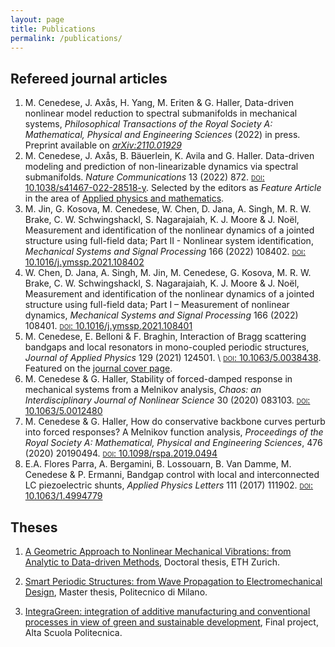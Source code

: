 ```yaml
---
layout: page
title: Publications
permalink: /publications/
---
```


## Refereed journal articles

1. M. Cenedese, J. Axås, H. Yang, M. Eriten & G. Haller, Data-driven nonlinear model reduction to spectral submanifolds in mechanical systems, *Philosophical Transactions of the Royal Society A: Mathematical, Physical and Engineering Sciences* (2022) in press. Preprint available on [*arXiv:2110.01929*](http://arxiv.org/abs/2110.01929) 
2. M. Cenedese, J. Axås, B. Bäuerlein, K. Avila and G. Haller. Data-driven modeling and prediction of non-linearizable dynamics via spectral submanifolds. *Nature Communications* 13 (2022) 872. [<span style="font-variant:small-caps;">doi</span>: 10.1038/s41467-022-28518-y](https://doi.org/10.1038/s41467-022-28518-y). Selected by the editors as *Feature Article* in the area of [Applied physics and mathematics](https://www.nature.com/collections/hjhbgijcei).
2.  M. Jin, G. Kosova, M. Cenedese, W. Chen, D. Jana, A. Singh, M. R. W. Brake, C. W. Schwingshackl, S. Nagarajaiah, K. J. Moore & J. Noël, Measurement and identification of the nonlinear dynamics of a jointed structure using full-field data; Part II - Nonlinear system identification, *Mechanical Systems and Signal Processing* 166 (2022) 108402. [<span style="font-variant:small-caps;">doi</span>: 10.1016/j.ymssp.2021.108402](https://doi.org/10.1016/j.ymssp.2021.108402)
2. W. Chen, D. Jana, A. Singh, M. Jin, M. Cenedese, G. Kosova, M. R. W. Brake, C. W. Schwingshackl, S. Nagarajaiah, K. J. Moore & J. Noël, Measurement and identification of the nonlinear dynamics of a jointed structure using full-field data; Part I – Measurement of nonlinear dynamics, *Mechanical Systems and Signal Processing* 166 (2022) 108401. [<span style="font-variant:small-caps;">doi</span>: 10.1016/j.ymssp.2021.108401](https://doi.org/10.1016/j.ymssp.2021.108401)
2. M. Cenedese, E. Belloni & F. Braghin, Interaction of Bragg scattering bandgaps and local resonators in mono-coupled periodic structures, *Journal of Applied Physics* 129 (2021) 124501. \\ [<span style="font-variant:small-caps;">doi</span>: 10.1063/5.0038438](https://aip.scitation.org/doi/full/10.1063/5.0038438). Featured on the [journal cover page](https://aip.scitation.org/action/showLargeCover?doi=10.1063%2Fjap.2021.129.issue-12).
2. M. Cenedese & G. Haller, Stability of forced-damped response in mechanical systems from a Melnikov analysis, *Chaos: an Interdisciplinary Journal of Nonlinear Science* 30 (2020) 083103. [<span style="font-variant:small-caps;">doi</span>: 10.1063/5.0012480](https://aip.scitation.org/doi/full/10.1063/5.0012480)
2. M. Cenedese & G. Haller, How do conservative backbone curves perturb into forced responses? A Melnikov function analysis, *Proceedings of the Royal Society A: Mathematical, Physical and Engineering Sciences*, 476 (2020) 20190494. [<span style="font-variant:small-caps;">doi</span>: 10.1098/rspa.2019.0494](royalsocietypublishing.org/doi/abs/10.1098/rspa.2019.0494?af=R)
2. E.A. Flores Parra, A. Bergamini, B. Lossouarn, B. Van Damme, M. Cenedese & P. Ermanni, Bandgap control with local and interconnected LC piezoelectric shunts, *Applied Physics Letters* 111 (2017) 111902. [<span style="font-variant:small-caps;">doi</span>: 10.1063/1.4994779](https://aip.scitation.org/doi/full/10.1063/1.4994779) 

## Theses

1. [A Geometric Approach to Nonlinear Mechanical Vibrations: from Analytic to Data-driven Methods](https://www.research-collection.ethz.ch/handle/20.500.11850/528996), Doctoral thesis, ETH Zurich.

2. [Smart Periodic Structures: from Wave Propagation to Electromechanical Design](https://www.politesi.polimi.it/handle/10589/131354), Master thesis, Politecnico di Milano.

2. [IntegraGreen: integration of additive manufacturing and conventional processes in view of green and sustainable development](https://www.asp-poli.it/projects/integragreen-integration-of-additive-manufacturing-and-machining-processes-in-view-of-green-and-sustainable-development/), Final project, Alta Scuola Politecnica.






